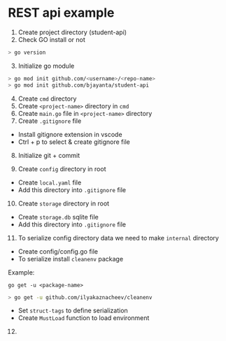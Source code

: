 # REST api example

1. Create project directory (student-api)
2. Check GO install or not

```bash
> go version
```

3. Initialize go module

```bash
> go mod init github.com/<username>/<repo-name>
> go mod init github.com/bjayanta/student-api
```

4. Create `cmd` directory
5. Create `<project-name>` directory in `cmd`
6. Create `main.go` file in `<project-name>` directory
7. Create `.gitignore` file

- Install gitignore extension in vscode
- Ctrl + p to select & create gitignore file

8. Initialize git + commit

9. Create `config` directory in root

- Create `local.yaml` file
- Add this directory into `.gitignore` file

10. Create `storage` directory in root

- Create `storage.db` sqlite file
- Add this directory into `.gitignore` file

11. To serialize config directory data we need to make `internal` directory

- Create config/config.go file
- To serialize install `cleanenv` package

Example:

`go get -u <package-name>`

```bash
> go get -u github.com/ilyakaznacheev/cleanenv
```

- Set `struct-tags` to define serialization
- Create `MustLoad` function to load environment

12.
